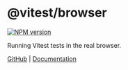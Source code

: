 # @vitest/browser

[![NPM version](https://img.shields.io/npm/v/@vitest/browser?color=a1b858&label=)](https://www.npmjs.com/package/@vitest/browser)

Running Vitest tests in the real browser.

[GitHub](https://github.com/vitest-dev/vitest) | [Documentation](https://vitest.dev/guide/browser/)
